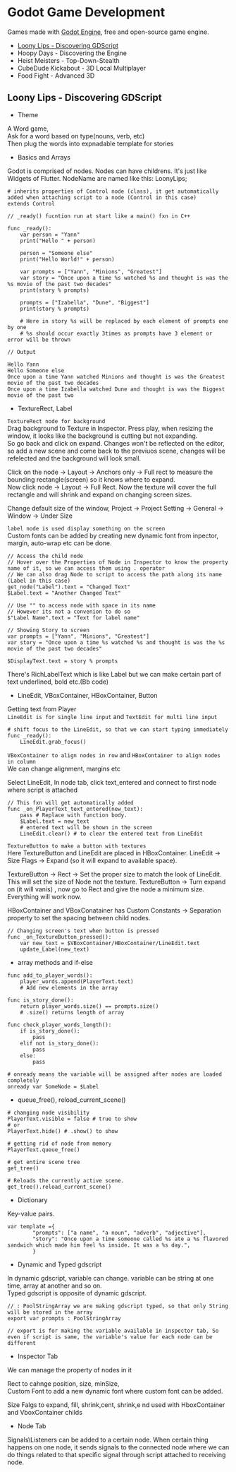 # Godot Game Development

Games made with [Godot Engine](https://godotengine.org/), free and open-source game engine.

- [Loony Lips - Discovering GDScript](#loony-lips---discovering-gdscript)
- Hoopy Days - Discovering the Engine
- Heist Meisters - Top-Down-Stealth
- CubeDude Kickabout - 3D Local Multiplayer
- Food Fight - Advanced 3D

## Loony Lips - Discovering GDScript

- Theme

A Word game,  
Ask for a word based on type(nouns, verb, etc)  
Then plug the words into expnadable template for stories

- Basics and Arrays

Godot is comprised of nodes. Nodes can have childrens. It's just like Widgets of Flutter.
NodeName are named like this: LoonyLips;  

```gdscript
# inherits properties of Control node (class), it get automatically added when attaching script to a node (Control in this case)
extends Control

// _ready() fucntion run at start like a main() fxn in C++

func _ready():
	var person = "Yann"
	print("Hello " + person)
	
	person = "Someone else"
	print("Hello World!" + person)

	var prompts = ["Yann", "Minions", "Greatest"]
	var story = "Once upon a time %s watched %s and thought is was the %s movie of the past two decades"
	print(story % prompts)

	prompts = ["Izabella", "Dune", "Biggest"]
	print(story % prompts)

	# Here in story %s will be replaced by each element of prompts one by one
	# %s should occur exactly 3times as prompts have 3 element or error will be thrown
```

```
// Output
 
Hello Yann
Hello Someone else
Once upon a time Yann watched Minions and thought is was the Greatest movie of the past two decades
Once upon a time Izabella watched Dune and thought is was the Biggest movie of the past two
```

- TextureRect, Label  

`TextureRect node for background`  
Drag background to Texture in Inspector. Press play, when resizing the window, it looks like the background is cutting but not expanding.  
So go back and click on expand. Changes won't be reflected on the editor, so add a new scene and come back to the previuos scene, changes will be refelected and the background will look small. 
  
Click on the node -> Layout -> Anchors only -> Full rect to measure the bounding rectangle(screen) so it knows where to expand.  
Now click node -> Layout -> Full Rect. Now the texture will cover the full rectangle and will shrink and expand on changing screen sizes.

Change default size of the window, Project -> Project Setting -> General -> Window -> Under Size

`label node is used display something on the screen`  
Custom fonts can be added by creating new dynamic font from inpector, margin, auto-wrap etc can be done.

```gdscript
// Access the child node
// Hover over the Properties of Node in Inspector to know the property name of it, so we can access them using . operator
// We can also drag Node to script to access the path along its name (Label in this case)
get_node("Label").text = "Changed Text"
$Label.text = "Another Changed Text"

// Use "" to access node with space in its name
// However its not a convenion to do so
$"Label Name".text = "Text for label name"

// Showing Story to screen
var prompts = ["Yann", "Minions", "Greatest"]
var story = "Once upon a time %s watched %s and thought is was the %s movie of the past two decades"
	
$DisplayText.text = story % prompts
```

There's RichLabelText which is like Label but we can make certain part of text underlined, bold etc.(Bb code)

- LineEdit, VBoxContainer, HBoxContainer, Button

Getting text from Player  
`LineEdit is for single line input` and `TextEdit for multi line input`  
```gdscript
# shift focus to the LineEdit, so that we can start typing immediately
func _ready():
	LineEdit.grab_focus()
```

`VBoxContainer to align nodes in row` and `HBoxContainer to align nodes in column`  
We can change alignment, margins etc

Select LineEdit, In node tab, click text_entered and connect to first node where script is attached

```gdscript
// This fxn will get automatically added
func _on_PlayerText_text_entered(new_text):
	pass # Replace with function body.
	$Label.text = new_text
	# entered text will be shown in the screen
	LineEdit.clear() # to clear the entered text from LineEdit
```

`TextureButton to make a button with textures`  
Here TextureButton and LineEdit are placed in HBoxContainer. LineEdit  -> Size Flags -> Expand (so it will expand to available space).   
  
TextureButton -> Rect -> Set the proper size to match the look of LineEdit. This will set the size of Node not the texture. TextureButton -> Turn expand on (it will vanis) , now go to Rect and give the node a minimum size. Everything will work now.  
  
HBoxContainer and VBoxConatainer has Custom Constants -> Separation property to set the spacing between child nodes.
  
```gdscript
// Changing screen's text when button is pressed
func _on_TextureButton_pressed():
	var new_text = $VBoxContainer/HBoxContainer/LineEdit.text
	update_Label(new_text)

```

- array methods and if-else

```gdscript
func add_to_player_words():
	player_words.append(PlayerText.text)
	# Add new elements in the array
	
func is_story_done():
	return player_words.size() == prompts.size()
	# .size() returns length of array
	
func check_player_words_length():
	if is_story_done():
		pass
	elif not is_story_done():
		pass
	else:
		pass
```

```gdscript
# onready means the variable will be assigned after nodes are loaded completely
onready var SomeNode = $Label 
```

- queue_free(), reload_current_scene()

```gdscript
# changing node visibility
PlayerText.visible = false # true to show
# or
PlayerText.hide() # .show() to show
```

```gdscript
# getting rid of node from memory
PlayerText.queue_free()
```

```gdscript
# get entire scene tree
get_tree()

# Reloads the currently active scene.
get_tree().reload_current_scene()
```

- Dictionary

Key-value pairs.
```gdscript
var template ={
		"prompts": ["a name", "a noun", "adverb", "adjective"],
		"story": "Once upon a time someone called %s ate a %s flavored sandwich which made him feel %s inside. It was a %s day.",
		}
```

- Dynamic and Typed gdscript

In dynamic gdscript, variable can change. variable can be string at one time, array at another and so on.  
Typed gdscript is opposite of dynamic gdscript.  

```gdscript
// : PoolStringArray we are making gdscript typed, so that only String will be stored in the array
export var prompts : PoolStringArray

// export is for making the variable available in inspector tab, So even if script is same, the variable's value for each node can be different
```




- Inspector Tab

We can manage the property of nodes in it

Rect to cahnge position, size, minSize,  
Custom Font to add a new dynamic font where custom font can be added.  

Size Falgs to expand, fill, shrink,cent, shrink,e nd used with HboxContainer and VboxContainer childs


- Node Tab

Signals\Listeners can be added to a certain node. When certain thing happens on one node, it sends signals to the connected node where we can do things related to that specific signal through script attached to receiving node.


